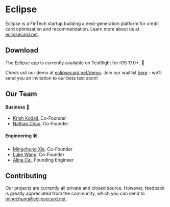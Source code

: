 # Eclipse

Eclipse is a FinTech startup building a next-generation platform for credit card optimization and recommendation. Learn more about us at [eclipsecard.net](https://eclipsecard.net).


## Download

The Eclipse app is currently available on Testflight for iOS 17.0+. 🎉

Check out our demo at [eclipsecard.net/demo](https://www.eclipsecard.net/demo). Join our waitlist [here](https://airtable.com/appzCTxt7vDCa56jq/shrfp3qUi778aWn6J) - we'll send you an invitation to our beta test soon!
## Our Team

#### Business 💼

- [Krish Kodali](https://www.linkedin.com/in/krish-kodali/), Co-Founder
- [Nathan Chao](https://www.linkedin.com/in/nathan-chao-997376204/), Co-Founder

#### Engineering 🛠️

- [Mingchung Xia](https://www.linkedin.com/in/mingchung-xia/), Co-Founder
- [Luke Wang](https://www.linkedin.com/in/luke-wang63/), Co-Founder
- [Alina Cai](https://www.linkedin.com/in/alina-cai/), Founding Engineer

## Contributing

Our projects are currently all private and closed source. However, feedback is greatly appreciated from the community, which you can send to mingchung@eclipsecard.net.

